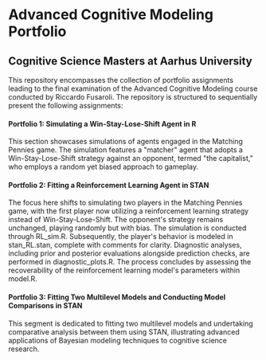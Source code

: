 # Advanced Cognitive Modeling Portfolio
## Cognitive Science Masters at Aarhus University
This repository encompasses the collection of portfolio assignments leading to the final examination of the Advanced Cognitive Modeling course conducted by Riccardo Fusaroli. The repository is structured to sequentially present the following assignments:

#### Portfolio 1: Simulating a Win-Stay-Lose-Shift Agent in R
This section showcases simulations of agents engaged in the Matching Pennies game. The simulation features a "matcher" agent that adopts a Win-Stay-Lose-Shift strategy against an opponent, termed "the capitalist," who employs a random yet biased approach to gameplay.

#### Portfolio 2: Fitting a Reinforcement Learning Agent in STAN
The focus here shifts to simulating two players in the Matching Pennies game, with the first player now utilizing a reinforcement learning strategy instead of Win-Stay-Lose-Shift. The opponent's strategy remains unchanged, playing randomly but with bias. The simulation is conducted through RL_sim.R. Subsequently, the player's behavior is modeled in stan_RL.stan, complete with comments for clarity. Diagnostic analyses, including prior and posterior evaluations alongside prediction checks, are performed in diagnostic_plots.R. The process concludes by assessing the recoverability of the reinforcement learning model's parameters within model.R.

#### Portfolio 3: Fitting Two Multilevel Models and Conducting Model Comparisons in STAN
This segment is dedicated to fitting two multilevel models and undertaking comparative analysis between them using STAN, illustrating advanced applications of Bayesian modeling techniques to cognitive science research.
